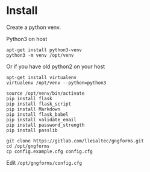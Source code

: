 

# Install

Create a python venv.

Python3 on host
```
apt-get install python3-venv
python3 -m venv /opt/venv
```

Or if you have old python2 on your host
```
apt-get install virtualenv
virtualenv /opt/venv --python=python3
```


```
source /opt/venv/bin/activate
pip install flask
pip install flask_script
pip install Markdown
pip install flask_babel
pip install validate_email
pip install password_strength
pip install passlib

```

```
git clone https://gitlab.com/lleialtec/gngforms.git
cd /opt/gngforms
cp config.example.cfg config.cfg
```

Edit `/opt/gngforms/config.cfg`
